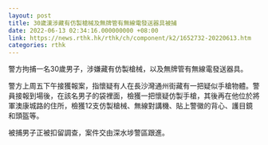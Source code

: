 ```yaml
---
layout: post
title: 30歲漢涉藏有仿製槍械及無牌管有無線電發送器具被捕
date: 2022-06-13 02:34:16.000000000 +08:00
link: https://news.rthk.hk/rthk/ch/component/k2/1652732-20220613.htm
categories: rthk
---
```


警方拘捕一名30歲男子，涉嫌藏有仿製槍械，以及無牌管有無線電發送器具。

警方上周五下午接獲報案，指懷疑有人在長沙灣通州街藏有一把疑似手槍物體。警員接報到場後，在該名男子的袋裡面，檢獲一把懷疑仿製手槍，其後再在他位於將軍澳康城路的住所，檢獲12支仿製槍械、無線對講機、貼上警徽的背心、護目鏡和頭盔等。

被捕男子正被扣留調查，案件交由深水埗警區跟進。
